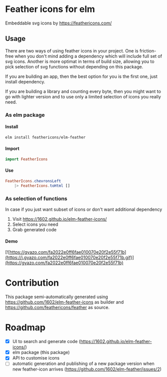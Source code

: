 # Feather icons for elm

Embeddable svg icons by https://feathericons.com/

## Usage

There are two ways of using feather icons in your project. One is friction-free when you don't mind adding a dependency which will include full set of svg icons. Another is more optimat in terms of build size, allowing you to pick selection of svg functions without depending on this package.

If you are building an app, then the best option for you is the first one, just install dependency.

If you are building a library and counting every byte, then you might want to go with lighter version and to use only a limited selection of icons you really need.

### As elm package

#### Install

```sh
elm install feathericons/elm-feather
```

#### Import

```elm
import FeatherIcons
```

#### Use

```elm
FeatherIcons.chevronsLeft
    |> FeatherIcons.toHtml []
```

### As selection of functions

In case if you just want subset of icons or don't want additional dependency

1. Visit https://1602.github.io/elm-feather-icons/
2. Select icons you need
3. Grab generated code

#### Demo

[![https://gyazo.com/fa2022e0ff6fae010070e20f2e55f71b](https://i.gyazo.com/fa2022e0ff6fae010070e20f2e55f71b.gif)](https://gyazo.com/fa2022e0ff6fae010070e20f2e55f71b)

# Contribution

This package semi-automatically generated using https://github.com/1602/elm-feather-icons as builder and https://github.com/feathericons/feather as source.

# Roadmap

- [x] UI to search and generate code (https://1602.github.io/elm-feather-icons/)
- [x] elm package (this package)
- [x] API to customise icons
- [ ] automatic generation and publishing of a new package version when new feather-icon arrives (https://github.com/1602/elm-feather/issues/2)
